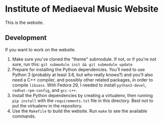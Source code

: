 Institute of Mediaeval Music Website
===================================

This is the website.


Development
-----------

If you want to work on the website.

1. Make sure you've cloned the "theme" submodule. If not, or if you're not sure, run this:
`git submodule init && git submodule update`
2. Prepare for installing the Python dependencies. You'll need to use Python 3 (probably at least
   3.6, but who really knows?) and you'll also need a C++ compiler, and possibly other related
   packages, in order to compile `libsass`. With Fedora 29, I needed to install `python3-devel`,
   `redhat-rpm-config`, and `gcc-c++`.
3. Install the Python dependencies by creating a virtualenv, then running `pip install` with the
   `requirements.txt` file in this directory. Best not to put the virtualenv in the repository.
4. Use the `Makefile` to build the website. Run `make` to see the available commands.
